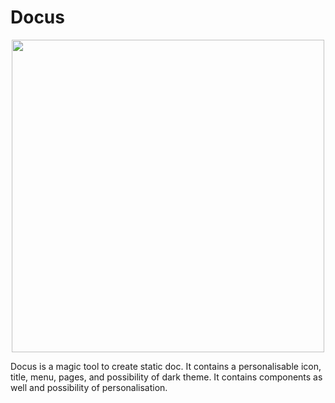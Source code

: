 # Docus

<p align=center><img src="https://user-images.githubusercontent.com/73474137/215254920-e8badfa0-e74b-492b-bbfb-64a9f1d3dacc.svg" width=500></p>

Docus is a magic tool to create static doc. It contains a personalisable icon, title, menu, pages, and possibility of dark theme. It contains components as well and possibility of personalisation.

